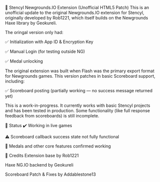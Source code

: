 🧩 Stencyl Newgrounds.IO Extension (Unofficial HTML5 Patch)
This is an unofficial update to the original Newgrounds.IO extension for Stencyl, originally developed by Rob1221, which itself builds on the Newgrounds Haxe library by Geokureli.

The oringal version only had:

✅ Initialization with App ID & Encryption Key

✅ Manual Login (for testing outside NG)

✅ Medal unlocking

The original extension was built when Flash was the primary export format for Newgrounds games. This version patches in basic Scoreboard support, including:

✅ Scoreboard posting (partially working — no success message returned yet)

This is a work-in-progress. It currently works with basic Stencyl projects and has been tested in production. Some functionality (like full response feedback from scoreboards) is still incomplete.

🔧 Status
✔️ Working in live games

⚠️ Scoreboard callback success state not fully functional

💬 Medals and other core features confirmed working

📌 Credits
Extension base by Rob1221

Haxe NG.IO backend by Geokureli

Scoreboard Patch & Fixes by Addablestone13

